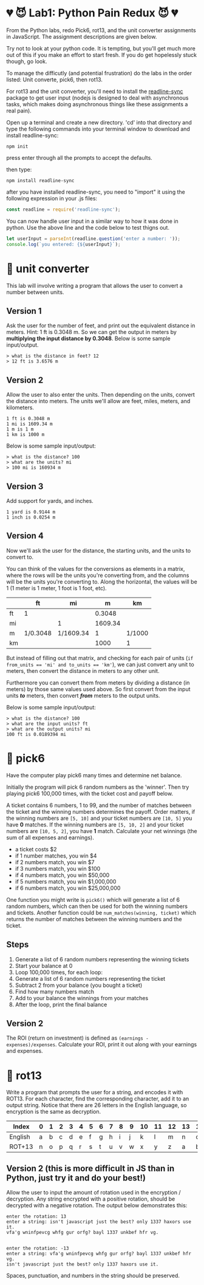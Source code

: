 # :broken_heart: :smiling_imp: Lab1: Python Pain Redux :smiling_imp: :broken_heart:

From the Python labs, redo Pick6, rot13, and the unit converter assignments in JavaScript. The assignment descriptions are given below.

Try not to look at your python code. It is tempting, but you'll get much more out of this if you make an effort to start fresh. If you do get hopelessly stuck though, go look.

To manage the difficutly (and potential frustration) do the labs in the order listed: Unit converte, pick6, then rot13.

For rot13 and the unit converter, you'll need to install the [readline-sync](https://www.npmjs.com/package/readline-sync) package to get user input (nodejs is designed to deal with asynchronous tasks, which makes doing asynchronous things like these assignments a real pain). 

Open up a terminal and create a new directory. 'cd' into that directory and type the following commands into your terminal window to download and install readline-sync:

```
npm init
```
press enter through all the prompts to accept the defaults.

then type:
```
npm install readline-sync
```

after you have installed readline-sync, you need to "import" it using the following expression in your .js files:

```javascript
const readline = require('readline-sync');
```

You can now handle user input in a similar way to how it was done in python. Use the above line and the code below to test thigns out.

```javascript
let userInput = parseInt(readline.question('enter a number: '));
console.log(`you entered: {${userInput}`);
```


# :notebook: unit converter


This lab will involve writing a program that allows the user to convert a number between units.

## Version 1

Ask the user for the number of feet, and print out the equivalent distance in meters. Hint: 1 ft is 0.3048 m. So we can get the output in meters by **multiplying the input distance by 0.3048**. Below is some sample input/output.

```
> what is the distance in feet? 12
> 12 ft is 3.6576 m
```

## Version 2

Allow the user to also enter the units. Then depending on the units, convert the distance into meters. The units we'll allow are feet, miles, meters, and kilometers.

```
1 ft is 0.3048 m
1 mi is 1609.34 m
1 m is 1 m
1 km is 1000 m
```

Below is some sample input/output:

```
> what is the distance? 100
> what are the units? mi
> 100 mi is 160934 m
```

## Version 3

Add support for yards, and inches.

```
1 yard is 0.9144 m
1 inch is 0.0254 m
```

## Version 4

Now we'll ask the user for the distance, the starting units, and the units to convert to.

You can think of the values for the conversions as elements in a matrix, where the rows will be the units you're converting from, and the columns will be the units you're converting to. Along the horizontal, the values will be 1 (1 meter is 1 meter, 1 foot is 1 foot, etc).



|  | ft  | mi  | m  | km  |
|---|----|----|----|---|
|ft|1||0.3048||
|mi||1|1609.34||
|m|1/0.3048|1/1609.34|1|1/1000|
|km|||1000|1|

But instead of filling out that matrix, and checking for each pair of units (`if from_units == 'mi' and to_units == 'km'`), we can just convert any unit to meters, then convert the distance in meters to any other unit.

Furthermore you can convert them from meters by dividing a distance (in meters) by those same values used above. So first convert from the input units **_to_** meters, then convert **_from_** meters to the output units.



Below is some sample input/output:

```
> what is the distance? 100
> what are the input units? ft
> what are the output units? mi
100 ft is 0.0189394 mi
```
<!-- You should first try to write them using JavaScript's `prompt` and `alert` in place of Python's `input` and `print`. Once you have that working, use `input` and `button` elements, with events. You can read the docs on [DOM Manipulation](../docs/09%20-%20DOM%20Manipulation.md) and [Events](../docs/10%20-%20Events.md). You can view a demo [here](https://codepen.io/flux2341/pen/rJpBXe?editors=1010). -->

# :notebook: pick6

Have the computer play pick6 many times and determine net balance.

Initially the program will pick 6 random numbers as the 'winner'. Then try playing pick6 100,000 times, with the ticket cost and payoff below.

A ticket contains 6 numbers, 1 to 99, and the number of matches between the ticket and the winning numbers determines the payoff. Order matters, if the winning numbers are `[5, 10]` and your ticket numbers are `[10, 5]` you have **0** matches. If the winning numbers are `[5, 10, 2]` and your ticket numbers are `[10, 5, 2]`, you have **1** match. Calculate your net winnings (the sum of all expenses and earnings).

- a ticket costs $2
- if 1 number matches, you win $4
- if 2 numbers match, you win $7
- if 3 numbers match, you win $100
- if 4 numbers match, you win $50,000
- if 5 numbers match, you win $1,000,000
- if 6 numbers match, you win $25,000,000

One function you might write is `pick6()` which will generate a list of 6 random numbers, which can then be used for both the winning numbers and tickets. Another function could be `num_matches(winning, ticket)` which returns the number of matches between the winning numbers and the ticket.

## Steps

1. Generate a list of 6 random numbers representing the winning tickets
2. Start your balance at 0
2. Loop 100,000 times, for each loop:
3. Generate a list of 6 random numbers representing the ticket
4. Subtract 2 from your balance (you bought a ticket)
5. Find how many numbers match 
6. Add to your balance the winnings from your matches
7. After the loop, print the final balance

## Version 2

The ROI (return on investment) is defined as `(earnings - expenses)/expenses`. Calculate your ROI, print it out along with your earnings and expenses.

# :notebook: rot13

Write a program that prompts the user for a string, and encodes it with ROT13. For each character, find the corresponding character, add it to an output string. Notice that there are 26 letters in the English language, so encryption is the same as decryption.


| Index   | 0| 1| 2| 3| 4| 5| 6| 7| 8| 9|10|11|12|13|14|15|16|17|18|19|20|21|22|23|24|25|
|---------|--|--|--|--|--|--|--|--|--|--|--|--|--|--|--|--|--|--|--|--|--|--|--|--|--|--|
| English | a| b| c| d| e| f| g| h| i| j| k| l| m| n| o| p| q| r| s| t| u| v| w| x| y| z|
| ROT+13  | n| o| p| q| r| s| t| u| v| w| x| y| z| a| b| c| d| e| f| g| h| i| j| k| l| m|


## Version 2 (this is more difficult in JS than in Python, just try it and do your best!)

Allow the user to input the amount of rotation used in the encryption / decryption. Any string encrypted with a positive rotation, should be decrypted with a negative rotation. The output below demonstrates this:
```
enter the rotation: 13
enter a string: isn't javascript just the best? only 1337 haxors use it.
vfa'g wninfpevcg whfg gur orfg? bayl 1337 unkbef hfr vg.


enter the rotation: -13
enter a string: vfa'g wninfpevcg whfg gur orfg? bayl 1337 unkbef hfr vg.
isn't javascript just the best? only 1337 haxors use it.
```
Spaces, punctuation, and numbers in the string should be preserved.


